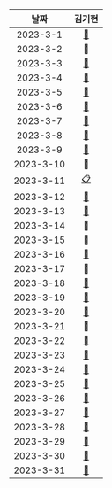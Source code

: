 |    날짜     |                                                                                                      김기현                                                                                                       |
|:---------:|:--------------------------------------------------------------------------------------------------------------------------------------------------------------------------------------------------------------:|
| 2023-3-1  |                                [🍃](https://github.com/KimKiHyun0206/spring-study/blob/main/%EC%8A%A4%ED%84%B0%EB%94%94%20%EB%B0%9C%ED%91%9C%20%EC%A4%80%EB%B9%84/Criteria.md)                                 |
| 2023-3-2  |                                                                                                  :red_circle:                                                                                                  |
| 2023-3-3  | [🔵](https://github.com/KimKiHyun0206/spring-study/blob/main/2023-3/3-%EB%A9%80%ED%8B%B0%ED%94%84%EB%A1%9C%EC%84%B8%EC%8A%A4%EC%99%80%20%EB%A9%80%ED%8B%B0%EC%8A%A4%EB%A0%88%EB%93%9C%20%EC%B0%A8%EC%9D%B4.md) |
| 2023-3-4  |                                                          [🔵](https://github.com/KimKiHyun0206/spring-study/blob/main/2023-3/4-Critical%20Section.md)                                                          |
| 2023-3-5  |                                      [🔵](https://github.com/KimKiHyun0206/spring-study/blob/main/2023-3/5-%EB%8F%99%EA%B8%B0%EC%99%80%20%EB%B9%84%EB%8F%99%EA%B8%B0.md)                                       |
| 2023-3-6  |                      [🔵](https://github.com/KimKiHyun0206/spring-study/blob/main/2023-3/6-%EC%A0%91%EA%B7%BC%EC%A0%9C%ED%95%9C%EC%9E%90%2C%20%EC%83%9D%EC%84%B1%EC%9E%90%2C%20SOLID.md)                       |
| 2023-3-7  |              [:large_blue_circle:](https://github.com/KimKiHyun0206/spring-study/blob/main/2023-3/6-%EC%A0%91%EA%B7%BC%EC%A0%9C%ED%95%9C%EC%9E%90%2C%20%EC%83%9D%EC%84%B1%EC%9E%90%2C%20SOLID.md)              |
| 2023-3-8  |                                                                               [📙](https://github.com/KimKiHyun0206/University)                                                                                |
| 2023-3-9  |                    [🍃](https://github.com/KimKiHyun0206/spring-study/blob/main/%EC%8A%A4%ED%84%B0%EB%94%94%20%EB%B0%9C%ED%91%9C%20%EC%A4%80%EB%B9%84/Cross-Origin%20Resouece%20Sharing.md)                    |
| 2023-3-10 |                                                                                                       📙                                                                                                       |
| 2023-3-11 |                                                                     [📋](https://school.programmers.co.kr/learn/courses/30/lessons/43105)                                                                      |
| 2023-3-12 |                                                   [🔵](https://github.com/KimKiHyun0206/Backend-Study/blob/SE-Lab-Study/Topic/OSI%207%EA%B3%84%EC%B8%B5.md)                                                    |
| 2023-3-13 |                                                   [🔵](https://github.com/KimKiHyun0206/Backend-Study/blob/SE-Lab-Study/Topic/OSI%207%EA%B3%84%EC%B8%B5.md)                                                    |
| 2023-3-14 |                                                                                                       📙                                                                                                       |
| 2023-3-15 |                                                                                                  :red_circle:                                                                                                  |
| 2023-3-16 |                                                                   [📙](https://github.com/KimKiHyun0206/University/tree/main/Algorithm/ch3)                                                                    |
| 2023-3-17 |                                                                                                       🍃                                                                                                       |
| 2023-3-18 |                                                          [🔵](https://github.com/KimKiHyun0206/Backend-Study/blob/main/2023-3/18-SQL%20Injection.md)                                                           |
| 2023-3-19 |                                                    [🔵](https://github.com/KimKiHyun0206/Backend-Study/blob/main/2023-3/19-%EC%A0%95%EA%B7%9C%ED%99%94.md)                                                     |
| 2023-3-20 |                                                                               [📙](https://github.com/KimKiHyun0206/University)                                                                                |
| 2023-3-21 |                                                                                                  :red_circle:                                                                                                  |
| 2023-3-22 |                                                                               [📙](https://github.com/KimKiHyun0206/University)                                                                                |
| 2023-3-23 |                                                                               [📙](https://github.com/KimKiHyun0206/University)                                                                                |
| 2023-3-24 |                                                                               [📙](https://github.com/KimKiHyun0206/University)                                                                                |
| 2023-3-25 |                                                                               [📙](https://github.com/KimKiHyun0206/University)                                                                                |
| 2023-3-26 |                                                                               [📙](https://github.com/KimKiHyun0206/University)                                                                                |
| 2023-3-27 |                                                                               [📙](https://github.com/KimKiHyun0206/University)                                                                                |
| 2023-3-28 |                                                                               [📙](https://github.com/KimKiHyun0206/University)                                                                                |
| 2023-3-29 |                                                                               [📙](https://github.com/KimKiHyun0206/University)                                                                                |
| 2023-3-30 |                                                                               [📙](https://github.com/KimKiHyun0206/University)                                                                                |
| 2023-3-31 |                                                                               [📙](https://github.com/KimKiHyun0206/University)                                                                                |